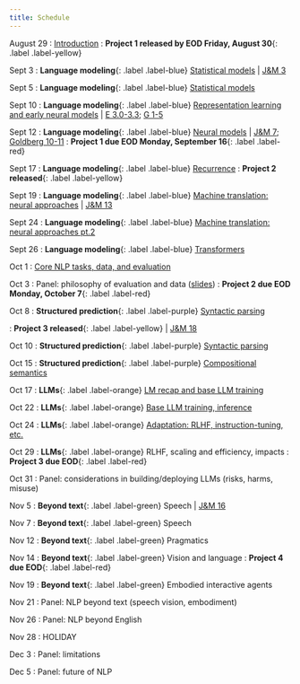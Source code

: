 ```yaml
---
title: Schedule
---
```


August 29
: [Introduction](slides/intro.pdf)
: **Project 1 released by EOD Friday, August 30**{: .label .label-yellow}

Sept 3
: **Language modeling**{: .label .label-blue}
[Statistical models](slides/lm.pdf)
| [J&M 3](https://web.stanford.edu/~jurafsky/slp3/3.pdf)

Sept 5
: **Language modeling**{: .label .label-blue}
[Statistical models](slides/lm.pdf)

Sept 10
: **Language modeling**{: .label .label-blue}
[Representation learning and early neural models](slides/lm.pdf)
| [E 3.0-3.3](https://github.com/jacobeisenstein/gt-nlp-class/blob/master/notes/eisenstein-nlp-notes.pdf); [G 1-5](http://u.cs.biu.ac.il/~yogo/nnlp.pdf)

Sept 12
: **Language modeling**{: .label .label-blue}
[Neural models](slides/lm2.pdf)
| [J&M 7](https://web.stanford.edu/~jurafsky/slp3/7.pdf); [Goldberg 10-11](http://u.cs.biu.ac.il/~yogo/nnlp.pdf)
: **Project 1 due EOD Monday, September 16**{: .label .label-red}

Sept 17
: **Language modeling**{: .label .label-blue} 
[Recurrence](slides/lm3.pdf)
: **Project 2 released**{: .label .label-yellow}
<!-- : **New enrollments are processed**{: .label .label-yellow} -->

Sept 19
: **Language modeling**{: .label .label-blue} 
[Machine translation: neural approaches](slides/09-19-mt.pdf)
| [J&M 13](https://web.stanford.edu/~jurafsky/slp3/13.pdf)

Sept 24
: **Language modeling**{: .label .label-blue} 
[Machine translation: neural approaches pt.2](slides/mt2.pdf)

Sept 26
: **Language modeling**{: .label .label-blue} 
[Transformers](slides/9_26_mt.pdf)

Oct 1
: [Core NLP tasks, data, and evaluation](slides/nlp_tasks_data_eval.pdf)

Oct 3
: Panel: philosophy of evaluation and data ([slides](slides/tde_panel.pdf))
: **Project 2 due EOD Monday, October 7**{: .label .label-red}

Oct 8
: **Structured prediction**{: .label .label-purple} [Syntactic parsing](slides/parsing.pdf)
<!-- : **Project 2 due EOD**{: .label .label-red} -->
: **Project 3 released**{: .label .label-yellow}
| [J&M 18](https://web.stanford.edu/~jurafsky/slp3/18.pdf)

Oct 10
: **Structured prediction**{: .label .label-purple} [Syntactic parsing](slides/parsing.pdf)

Oct 15
: **Structured prediction**{: .label .label-purple} [Compositional semantics](slides/semantics.pdf)

Oct 17
: **LLMs**{: .label .label-orange} [LM recap and base LLM training](slides/base_llm_training.pdf)

Oct 22
: **LLMs**{: .label .label-orange} [Base LLM training, inference](slides/10-22-llm-training.pdf)

Oct 24
: **LLMs**{: .label .label-orange} [Adaptation: RLHF, instruction-tuning, etc.](slides/10-24-llm-adaptation.pdf)
<!-- : **Project 3 due EOD**{: .label .label-red} -->
<!-- : **Project 4 released**{: .label .label-yellow} -->

Oct 29
: **LLMs**{: .label .label-orange} RLHF, scaling and efficiency, impacts
: **Project 3 due EOD**{: .label .label-red}

Oct 31
: Panel: considerations in building/deploying LLMs (risks, harms, misuse)

Nov 5
: **Beyond text**{: .label .label-green} Speech
| [J&M 16](https://web.stanford.edu/~jurafsky/slp3/16.pdf)

Nov 7
: **Beyond text**{: .label .label-green} Speech

Nov 12
: **Beyond text**{: .label .label-green} Pragmatics

Nov 14
: **Beyond text**{: .label .label-green} Vision and language
: **Project 4 due EOD**{: .label .label-red}
<!-- : **Project 5 released**{: .label .label-yellow} -->

Nov 19
: **Beyond text**{: .label .label-green} Embodied interactive agents

Nov 21
: Panel: NLP beyond text (speech vision, embodiment)

Nov 26
: Panel: NLP beyond English

Nov 28
: HOLIDAY

Dec 3
: Panel: limitations

Dec 5
: Panel: future of NLP
<!-- : **Project 5 due EOD**{: .label .label-red} -->
